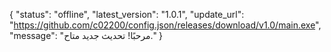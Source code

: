 {
  "status": "offline",
  "latest_version": "1.0.1",
  "update_url": "https://github.com/c02200/config.json/releases/download/v1.0/main.exe",
  "message": "مرحبًا! تحديث جديد متاح."
}
